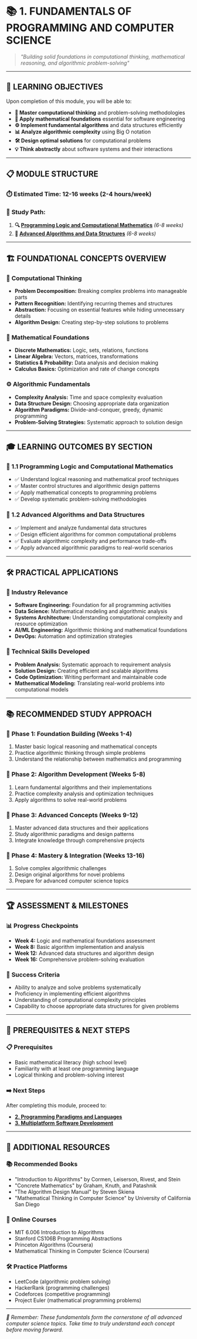 # 📚 1. FUNDAMENTALS OF PROGRAMMING AND COMPUTER SCIENCE

> *"Building solid foundations in computational thinking, mathematical reasoning, and algorithmic problem-solving"*

---

## 🎯 LEARNING OBJECTIVES

Upon completion of this module, you will be able to:

- **🧠 Master computational thinking** and problem-solving methodologies
- **🔢 Apply mathematical foundations** essential for software engineering
- **⚙️ Implement fundamental algorithms** and data structures efficiently
- **📊 Analyze algorithmic complexity** using Big O notation
- **🛠️ Design optimal solutions** for computational problems
- **💡 Think abstractly** about software systems and their interactions

---

## 📋 MODULE STRUCTURE

### ⏱️ **Estimated Time:** 12-16 weeks (2-4 hours/week)

### 📖 **Study Path:**
1. **🔍 [Programming Logic and Computational Mathematics](./1.1-Programming-Logic.md)** *(6-8 weeks)*
2. **🧮 [Advanced Algorithms and Data Structures](./1.2-Advanced-Algorithms-DataStructures.md)** *(6-8 weeks)*

---

## 🏗️ FOUNDATIONAL CONCEPTS OVERVIEW

### 🧠 **Computational Thinking**
- **Problem Decomposition:** Breaking complex problems into manageable parts
- **Pattern Recognition:** Identifying recurring themes and structures
- **Abstraction:** Focusing on essential features while hiding unnecessary details
- **Algorithm Design:** Creating step-by-step solutions to problems

### 🔢 **Mathematical Foundations**
- **Discrete Mathematics:** Logic, sets, relations, functions
- **Linear Algebra:** Vectors, matrices, transformations
- **Statistics & Probability:** Data analysis and decision making
- **Calculus Basics:** Optimization and rate of change concepts

### ⚙️ **Algorithmic Fundamentals**
- **Complexity Analysis:** Time and space complexity evaluation
- **Data Structure Design:** Choosing appropriate data organization
- **Algorithm Paradigms:** Divide-and-conquer, greedy, dynamic programming
- **Problem-Solving Strategies:** Systematic approach to solution design

---

## 🎓 LEARNING OUTCOMES BY SECTION

### 📝 1.1 Programming Logic and Computational Mathematics
- ✅ Understand logical reasoning and mathematical proof techniques
- ✅ Master control structures and algorithmic design patterns
- ✅ Apply mathematical concepts to programming problems
- ✅ Develop systematic problem-solving methodologies

### 📝 1.2 Advanced Algorithms and Data Structures
- ✅ Implement and analyze fundamental data structures
- ✅ Design efficient algorithms for common computational problems
- ✅ Evaluate algorithmic complexity and performance trade-offs
- ✅ Apply advanced algorithmic paradigms to real-world scenarios

---

## 🛠️ PRACTICAL APPLICATIONS

### 💼 **Industry Relevance**
- **Software Engineering:** Foundation for all programming activities
- **Data Science:** Mathematical modeling and algorithmic analysis
- **Systems Architecture:** Understanding computational complexity and resource optimization
- **AI/ML Engineering:** Algorithmic thinking and mathematical foundations
- **DevOps:** Automation and optimization strategies

### 🔧 **Technical Skills Developed**
- **Problem Analysis:** Systematic approach to requirement analysis
- **Solution Design:** Creating efficient and scalable algorithms
- **Code Optimization:** Writing performant and maintainable code
- **Mathematical Modeling:** Translating real-world problems into computational models

---

## 📚 RECOMMENDED STUDY APPROACH

### 🎯 **Phase 1: Foundation Building (Weeks 1-4)**
1. Master basic logical reasoning and mathematical concepts
2. Practice algorithmic thinking through simple problems
3. Understand the relationship between mathematics and programming

### 🎯 **Phase 2: Algorithm Development (Weeks 5-8)**
1. Learn fundamental algorithms and their implementations
2. Practice complexity analysis and optimization techniques
3. Apply algorithms to solve real-world problems

### 🎯 **Phase 3: Advanced Concepts (Weeks 9-12)**
1. Master advanced data structures and their applications
2. Study algorithmic paradigms and design patterns
3. Integrate knowledge through comprehensive projects

### 🎯 **Phase 4: Mastery & Integration (Weeks 13-16)**
1. Solve complex algorithmic challenges
2. Design original algorithms for novel problems
3. Prepare for advanced computer science topics

---

## 🏆 ASSESSMENT & MILESTONES

### 📊 **Progress Checkpoints**
- **Week 4:** Logic and mathematical foundations assessment
- **Week 8:** Basic algorithm implementation and analysis
- **Week 12:** Advanced data structures and algorithm design
- **Week 16:** Comprehensive problem-solving evaluation

### 🎯 **Success Criteria**
- Ability to analyze and solve problems systematically
- Proficiency in implementing efficient algorithms
- Understanding of computational complexity principles
- Capability to choose appropriate data structures for given problems

---

## 🔗 PREREQUISITES & NEXT STEPS

### 📋 **Prerequisites**
- Basic mathematical literacy (high school level)
- Familiarity with at least one programming language
- Logical thinking and problem-solving interest

### ➡️ **Next Steps**
After completing this module, proceed to:
- **[2. Programming Paradigms and Languages](../02-Programming-Paradigms/)**
- **[3. Multiplatform Software Development](../03-Software-Development/)**

---

## 📖 ADDITIONAL RESOURCES

### 📚 **Recommended Books**
- "Introduction to Algorithms" by Cormen, Leiserson, Rivest, and Stein
- "Concrete Mathematics" by Graham, Knuth, and Patashnik
- "The Algorithm Design Manual" by Steven Skiena
- "Mathematical Thinking in Computer Science" by University of California San Diego

### 🎥 **Online Courses**
- MIT 6.006 Introduction to Algorithms
- Stanford CS106B Programming Abstractions
- Princeton Algorithms (Coursera)
- Mathematical Thinking in Computer Science (Coursera)

### 🛠️ **Practice Platforms**
- LeetCode (algorithmic problem solving)
- HackerRank (programming challenges)
- Codeforces (competitive programming)
- Project Euler (mathematical programming problems)

---

*🎯 Remember: These fundamentals form the cornerstone of all advanced computer science topics. Take time to truly understand each concept before moving forward.*

